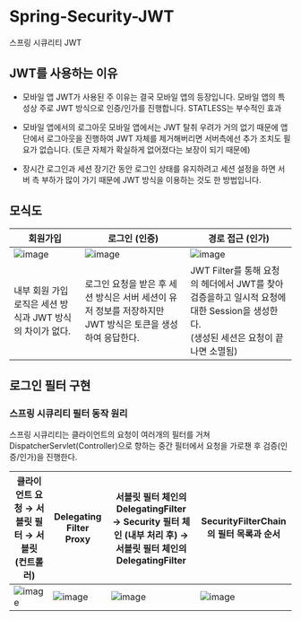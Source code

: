 # Spring-Security-JWT
스프링 시큐리티 JWT

## JWT를 사용하는 이유

- 모바일 앱
JWT가 사용된 주 이유는 결국 모바일 앱의 등장입니다. 모바일 앱의 특성상 주로 JWT 방식으로 인증/인가를 진행합니다. STATLESS는 부수적인 효과

- 모바일 앱에서의 로그아웃
모바일 앱에서는 JWT 탈취 우려가 거의 없기 때문에 앱단에서 로그아웃을 진행하여 JWT 자체를 제거해버리면 서버측에선 추가 조치도 필요가 없습니다. (토큰 자체가 확실하게 없어졌다는 보장이 되기 때문에)

- 장시간 로그인과 세션
장기간 동안 로그인 상태를 유지하려고 세션 설정을 하면 서버 측 부하가 많이 가기 때문에 JWT 방식을 이용하는 것도 한 방법입니다.

## 모식도

|회원가입|로그인 (인증)|경로 접근 (인가)|
|---|---|---|
|![image](https://github.com/user-attachments/assets/7bf55a68-afab-4f9a-8589-a1aadec59cd2)|![image](https://github.com/user-attachments/assets/6684f28a-eca2-49bd-b80f-6c2293e360ae)|![image](https://github.com/user-attachments/assets/05ce123e-07cb-4368-a448-04e4a790c085)|
|내부 회원 가입 로직은 세션 방식과 JWT 방식의 차이가 없다.|로그인 요청을 받은 후 세션 방식은 서버 세션이 유저 정보를 저장하지만 JWT 방식은 토큰을 생성하여 응답한다.|JWT Filter를 통해 요청의 헤더에서 JWT를 찾아 검증을하고 일시적 요청에 대한 Session을 생성한다.<br>(생성된 세션은 요청이 끝나면 소멸됨)|

## 로그인 필터 구현

### 스프링 시큐리티 필터 동작 원리

스프링 시큐리티는 클라이언트의 요청이 여러개의 필터를 거쳐 DispatcherServlet(Controller)으로 향하는 중간 필터에서 요청을 가로챈 후 검증(인증/인가)을 진행한다.

|클라이언트 요청 → 서블릿 필터 → 서블릿 (컨트롤러)|Delegating Filter Proxy|서블릿 필터 체인의 DelegatingFilter → Security 필터 체인 (내부 처리 후) → 서블릿 필터 체인의 DelegatingFilter|SecurityFilterChain의 필터 목록과 순서|
|---|---|---|---|
|![image](https://github.com/user-attachments/assets/4ae92fc6-338a-4114-9cb4-f14d20cf8011)|![image](https://github.com/user-attachments/assets/62c64444-a184-4e8e-8dc5-5b779573f63c)|![image](https://github.com/user-attachments/assets/9cc151d1-5227-4409-84c5-2109414560a4)|![image](https://github.com/user-attachments/assets/f8c621e0-2f09-4169-8844-a187e6b58d11)|


